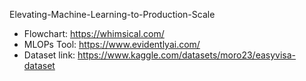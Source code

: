 Elevating-Machine-Learning-to-Production-Scale

- Flowchart: https://whimsical.com/
- MLOPs Tool: https://www.evidentlyai.com/
- Dataset link: https://www.kaggle.com/datasets/moro23/easyvisa-dataset
